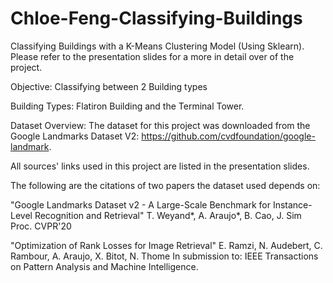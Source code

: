 # Chloe-Feng-Classifying-Buildings

Classifying Buildings with a K-Means Clustering Model (Using Sklearn). Please refer to the presentation slides for a more in detail over of the project. 

Objective: Classifying between 2 Building types

Building Types: Flatiron Building and the Terminal Tower. 

Dataset Overview: The dataset for this project was downloaded from the Google Landmarks Dataset V2: https://github.com/cvdfoundation/google-landmark. 

All sources' links used in this project are listed in the presentation slides. 

The following are the citations of two papers the dataset used depends on: 

"Google Landmarks Dataset v2 - A Large-Scale Benchmark for Instance-Level Recognition and Retrieval"
T. Weyand*, A. Araujo*, B. Cao, J. Sim
Proc. CVPR'20

"Optimization of Rank Losses for Image Retrieval"
E. Ramzi, N. Audebert, C. Rambour, A. Araujo, X. Bitot, N. Thome
In submission to: IEEE Transactions on Pattern Analysis and Machine Intelligence.
